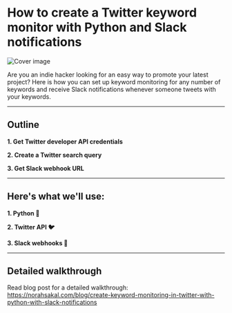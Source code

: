 # How to create a Twitter keyword monitor with Python and Slack notifications

![Cover image](https://d2pwmb8xsybju4.cloudfront.net/posts/create-keyword-monitoring-in-twitter-with-slack-notifications/linkedin_card.png "Cover image")

Are you an indie hacker looking for an easy way to promote your latest project? Here is how you can set up keyword monitoring for any number of keywords and receive Slack notifications whenever someone tweets with your keywords.

---

## Outline

**1. Get Twitter developer API credentials**

**2. Create a Twitter search query**

**3. Get Slack webhook URL**


---

## Here's what we'll use:

**1. Python 🐍**

**2. Twitter API 🐦**

**3. Slack webhooks 📣**

---

## Detailed walkthrough
Read blog post for a detailed walkthrough: https://norahsakal.com/blog/create-keyword-monitoring-in-twitter-with-python-with-slack-notifications